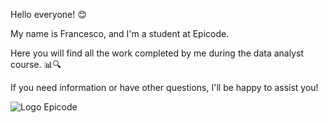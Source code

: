 Hello everyone! 😊

My name is Francesco, and I'm a student at Epicode.

Here you will find all the work completed by me during the data analyst course. 📊🔍

If you need information or have other questions, I'll be happy to assist you!

![Logo Epicode](https://github.com/FrancescoZaratti/Epicode/assets/153545609/c8cf7352-efa8-4c8d-ae1c-16a816507592)
